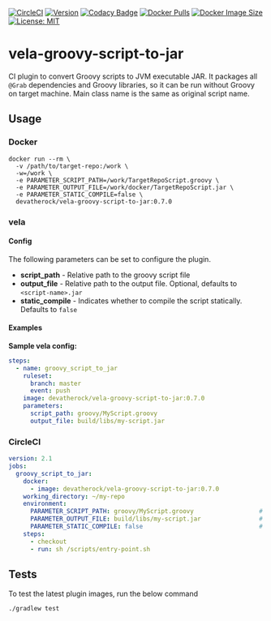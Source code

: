 [![CircleCI](https://circleci.com/gh/devatherock/scriptjar.svg?style=svg)](https://circleci.com/gh/devatherock/scriptjar)
[![Version](https://img.shields.io/docker/v/devatherock/scriptjar?sort=semver)](https://hub.docker.com/r/devatherock/scriptjar/)
[![Codacy Badge](https://app.codacy.com/project/badge/Grade/e334a59aeeac473f8c0138bc538ed4f6)](https://www.codacy.com/gh/devatherock/scriptjar/dashboard?utm_source=github.com&amp;utm_medium=referral&amp;utm_content=devatherock/scriptjar&amp;utm_campaign=Badge_Grade)
[![Docker Pulls](https://img.shields.io/docker/pulls/devatherock/vela-groovy-script-to-jar.svg)](https://hub.docker.com/r/devatherock/vela-groovy-script-to-jar/)
[![Docker Image Size](https://img.shields.io/docker/image-size/devatherock/scriptjar.svg?sort=date)](https://hub.docker.com/r/devatherock/scriptjar/)
[![License: MIT](https://img.shields.io/badge/License-MIT-yellow.svg)](https://opensource.org/licenses/MIT)
# vela-groovy-script-to-jar

CI plugin to convert Groovy scripts to JVM executable JAR. It packages all `@Grab` dependencies and Groovy libraries, so it can be run without Groovy on target machine. Main class name is the same as original script name.

## Usage
### Docker

```shell
docker run --rm \
  -v /path/to/target-repo:/work \
  -w=/work \
  -e PARAMETER_SCRIPT_PATH=/work/TargetRepoScript.groovy \
  -e PARAMETER_OUTPUT_FILE=/work/docker/TargetRepoScript.jar \
  -e PARAMETER_STATIC_COMPILE=false \
  devatherock/vela-groovy-script-to-jar:0.7.0
```  

### vela
#### Config

The following parameters can be set to configure the plugin.

*   **script_path** - Relative path to the groovy script file
*   **output_file** - Relative path to the output file. Optional, defaults to	`<script-name>.jar`
*   **static_compile** - Indicates whether to compile the script statically. Defaults to `false`

#### Examples

**Sample vela config:**

```yaml
steps:
  - name: groovy_script_to_jar
    ruleset:
      branch: master
      event: push
    image: devatherock/vela-groovy-script-to-jar:0.7.0
    parameters:
      script_path: groovy/MyScript.groovy
      output_file: build/libs/my-script.jar
```

### CircleCI

```yaml
version: 2.1
jobs:
  groovy_script_to_jar:
    docker:
      - image: devatherock/vela-groovy-script-to-jar:0.7.0
    working_directory: ~/my-repo
    environment:
      PARAMETER_SCRIPT_PATH: groovy/MyScript.groovy                  # Relative path to the groovy script file
      PARAMETER_OUTPUT_FILE: build/libs/my-script.jar                # Relative path to the output file. Optional, defaults to	<script-name>.jar
      PARAMETER_STATIC_COMPILE: false                                # Indicates whether to compile the script statically. Defaults to `false`
    steps:
      - checkout
      - run: sh /scripts/entry-point.sh
```

## Tests
To test the latest plugin images, run the below command

```shell
./gradlew test
```
